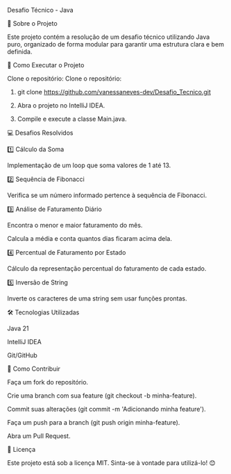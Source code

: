 Desafio Técnico - Java

📌 Sobre o Projeto

Este projeto contém a resolução de um desafio técnico utilizando Java puro, organizado de forma modular para garantir uma estrutura clara e bem definida.

🚀 Como Executar o Projeto

Clone o repositório:
Clone o repositório:

1. git clone https://github.com/vanessaneves-dev/Desafio_Tecnico.git

2. Abra o projeto no IntelliJ IDEA.

3. Compile e execute a classe Main.java.

💻 Desafios Resolvidos

1️⃣ Cálculo da Soma

Implementação de um loop que soma valores de 1 até 13.

2️⃣ Sequência de Fibonacci

Verifica se um número informado pertence à sequência de Fibonacci.

3️⃣ Análise de Faturamento Diário

Encontra o menor e maior faturamento do mês.

Calcula a média e conta quantos dias ficaram acima dela.

4️⃣ Percentual de Faturamento por Estado

Cálculo da representação percentual do faturamento de cada estado.

5️⃣ Inversão de String

Inverte os caracteres de uma string sem usar funções prontas.

🛠️ Tecnologias Utilizadas

Java 21

IntelliJ IDEA

Git/GitHub

📌 Como Contribuir

Faça um fork do repositório.

Crie uma branch com sua feature (git checkout -b minha-feature).

Commit suas alterações (git commit -m 'Adicionando minha feature').

Faça um push para a branch (git push origin minha-feature).

Abra um Pull Request.

📜 Licença

Este projeto está sob a licença MIT. Sinta-se à vontade para utilizá-lo! 😊


